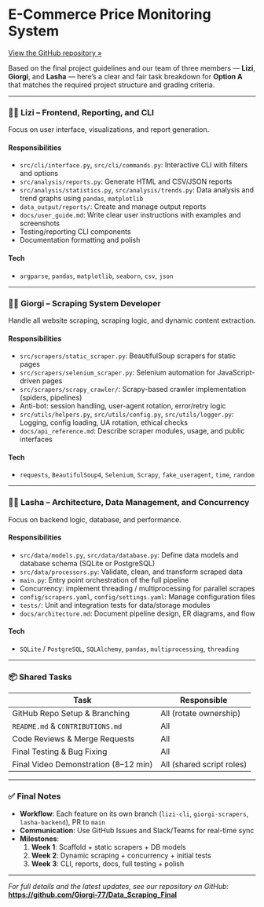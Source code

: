 # E-Commerce Price Monitoring System

[View the GitHub repository »](https://github.com/Giorgi-77/Data_Scraping_Final)

Based on the final project guidelines and our team of three members — **Lizi**, **Giorgi**, and **Lasha** — here’s a clear and fair task breakdown for **Option A** that matches the required project structure and grading criteria.

---

### 👩‍💻 Lizi – **Frontend, Reporting, and CLI**

Focus on user interface, visualizations, and report generation.

#### Responsibilities

- `src/cli/interface.py`, `src/cli/commands.py`: Interactive CLI with filters and options  
- `src/analysis/reports.py`: Generate HTML and CSV/JSON reports  
- `src/analysis/statistics.py`, `src/analysis/trends.py`: Data analysis and trend graphs using `pandas`, `matplotlib`  
- `data_output/reports/`: Create and manage output reports  
- `docs/user_guide.md`: Write clear user instructions with examples and screenshots  
- Testing/reporting CLI components  
- Documentation formatting and polish  

#### Tech

- `argparse`, `pandas`, `matplotlib`, `seaborn`, `csv`, `json`

---

### 👨‍💻 Giorgi – **Scraping System Developer**

Handle all website scraping, scraping logic, and dynamic content extraction.

#### Responsibilities

- `src/scrapers/static_scraper.py`: BeautifulSoup scrapers for static pages  
- `src/scrapers/selenium_scraper.py`: Selenium automation for JavaScript-driven pages  
- `src/scrapers/scrapy_crawler/`: Scrapy-based crawler implementation (spiders, pipelines)  
- Anti-bot: session handling, user-agent rotation, error/retry logic  
- `src/utils/helpers.py`, `src/utils/config.py`, `src/utils/logger.py`: Logging, config loading, UA rotation, ethical checks  
- `docs/api_reference.md`: Describe scraper modules, usage, and public interfaces  

#### Tech

- `requests`, `BeautifulSoup4`, `Selenium`, `Scrapy`, `fake_useragent`, `time`, `random`

---

### 👨‍💻 Lasha – **Architecture, Data Management, and Concurrency**

Focus on backend logic, database, and performance.

#### Responsibilities

- `src/data/models.py`, `src/data/database.py`: Define data models and database schema (SQLite or PostgreSQL)  
- `src/data/processors.py`: Validate, clean, and transform scraped data  
- `main.py`: Entry point orchestration of the full pipeline  
- Concurrency: implement threading / multiprocessing for parallel scrapes  
- `config/scrapers.yaml`, `config/settings.yaml`: Manage configuration files  
- `tests/`: Unit and integration tests for data/storage modules  
- `docs/architecture.md`: Document pipeline design, ER diagrams, and flow  

#### Tech

- `SQLite` / `PostgreSQL`, `SQLAlchemy`, `pandas`, `multiprocessing`, `threading`

---

### 📦 Shared Tasks

| Task                                 | Responsible              |
| ------------------------------------ | ------------------------ |
| GitHub Repo Setup & Branching       | All (rotate ownership)   |
| `README.md` & `CONTRIBUTIONS.md`    | All                      |
| Code Reviews & Merge Requests       | All                      |
| Final Testing & Bug Fixing          | All                      |
| Final Video Demonstration (8–12 min) | All (shared script roles)|

---

### ✅ Final Notes

- **Workflow**: Each feature on its own branch (`lizi-cli`, `giorgi-scrapers`, `lasha-backend`), PR to `main`  
- **Communication**: Use GitHub Issues and Slack/Teams for real-time sync  
- **Milestones**:  
  1. **Week 1**: Scaffold + static scrapers + DB models  
  2. **Week 2**: Dynamic scraping + concurrency + initial tests  
  3. **Week 3**: CLI, reports, docs, full testing + polish  

---

_For full details and the latest updates, see our repository on GitHub:_  
**https://github.com/Giorgi-77/Data_Scraping_Final**  
